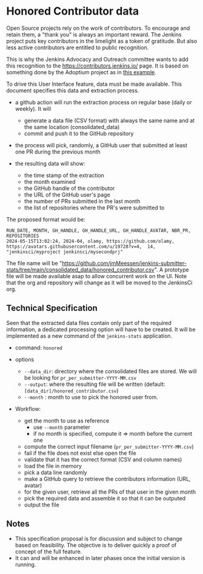# Honored Contributor data

Open Source projects rely on the work of contributors.
To encourage and retain them, a "thank you" is always an important reward.
The Jenkins project puts key contributors in the limelight as a token of gratitude.
But also less active contributors are entitled to public recognition.

This is why the Jenkins Advocacy and Outreach committee wants to add this recognition to the https://contributors.jenkins.io/ page.
It is based on something done by the Adoptium project as in [this example](https://adoptium.net/en-GB/blog/2021/12/eclipse-temurin-linux-installers-available/).

To drive this User Interface feature, data must be made available.
This document specifies this data and extraction process.

- a github action will run the extraction process on regular base (daily or weekly). It will
   - generate a data file (CSV format) with always the same name and at the same location (consolidated_data)
   - commit and push it to the GitHub repository

- the process will pick, randomly, a GitHub user that submitted at least one PR during the previous month

- the resulting data will show: 
   - the time stamp of the extraction
   - the month examined
   - the GitHub handle of the contributor
   - the URL of the GitHub user's page
   - the number of PRs submitted in the last month
   - the list of repositories where the PR's were submitted to

The proposed format would be:

```
RUN_DATE, MONTH, GH_HANDLE, GH_HANDLE_URL, GH_HANDLE_AVATAR, NBR_PR, REPOSITORIES
2024-05-15T13:02:24, 2024-04, olamy, https://github.com/olamy, https://avatars.githubusercontent.com/u/19728?v=4,  14, "jenkinsci/myproject jenkinsci/mysecondprj" 
```

The file name will be "https://github.com/jmMeessen/jenkins-submitter-stats/tree/main/consolidated_data/honored_contributor.csv". A prototype file will be made available asap to allow concurrent work on the UI. Note that the org and repository will change as it will be moved to the JenkinsCi org.

## Technical Specification

Seen that the extracted data files contain only part of the required information, a dedicated processing option will have to be created. 
It will be implemented as a new command of the `jenkins-stats` application.

- command: `honored`
- options
   - `--data_dir`: directory where the consolidated files are stored. We will be looking for `pr_per_submitter-YYYY-MM.csv`
   - `--output`: where the resulting file will be written (default: `[data_dir]/honored_contributor.csv`)
   - `--month` : month to use to pick the honored user from.

- Workflow:
   - get the month to use as reference
      - use `--month` parameter
      - if no month is specified, compute it => month before the current one
   - compute the correct input filename (`pr_per_submitter-YYYY-MM.csv`)
   - fail if the file does not exist else open the file
   - validate that it has the correct format (CSV and column names)
   - load the file in memory
   - pick a data line randomly
   - make a GitHub query to retrieve the contributors information (URL, avatar)
   - for the given user, retrieve all the PRs of that user in the given month
   - pick the required data and assemble it so that it can be outputed
   - output the file

## Notes
- This specification proposal is for discussion and subject to change based on feasibility. The objective is to deliver quickly a proof of concept of the full feature.
- It can and will be enhanced in later phases once the initial version is running.